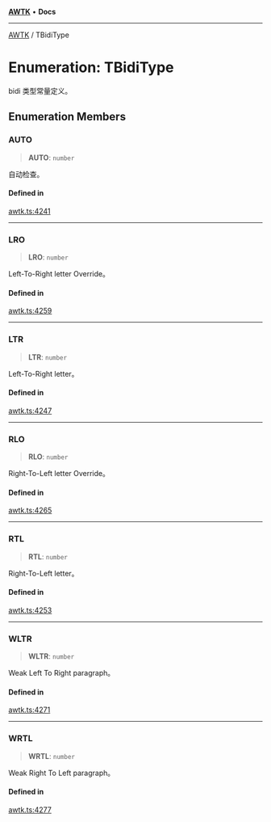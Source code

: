 [**AWTK**](../README.md) • **Docs**

***

[AWTK](../globals.md) / TBidiType

# Enumeration: TBidiType

bidi 类型常量定义。

## Enumeration Members

### AUTO

> **AUTO**: `number`

自动检查。

#### Defined in

[awtk.ts:4241](https://github.com/zlgopen/awtk-binding/blob/eba643a28b6249e8f99055dcbc6755f195868c97/tools/code_gen/js/output/awtk.ts#L4241)

***

### LRO

> **LRO**: `number`

Left-To-Right letter Override。

#### Defined in

[awtk.ts:4259](https://github.com/zlgopen/awtk-binding/blob/eba643a28b6249e8f99055dcbc6755f195868c97/tools/code_gen/js/output/awtk.ts#L4259)

***

### LTR

> **LTR**: `number`

Left-To-Right letter。

#### Defined in

[awtk.ts:4247](https://github.com/zlgopen/awtk-binding/blob/eba643a28b6249e8f99055dcbc6755f195868c97/tools/code_gen/js/output/awtk.ts#L4247)

***

### RLO

> **RLO**: `number`

Right-To-Left letter Override。

#### Defined in

[awtk.ts:4265](https://github.com/zlgopen/awtk-binding/blob/eba643a28b6249e8f99055dcbc6755f195868c97/tools/code_gen/js/output/awtk.ts#L4265)

***

### RTL

> **RTL**: `number`

Right-To-Left letter。

#### Defined in

[awtk.ts:4253](https://github.com/zlgopen/awtk-binding/blob/eba643a28b6249e8f99055dcbc6755f195868c97/tools/code_gen/js/output/awtk.ts#L4253)

***

### WLTR

> **WLTR**: `number`

Weak Left To Right paragraph。

#### Defined in

[awtk.ts:4271](https://github.com/zlgopen/awtk-binding/blob/eba643a28b6249e8f99055dcbc6755f195868c97/tools/code_gen/js/output/awtk.ts#L4271)

***

### WRTL

> **WRTL**: `number`

Weak Right To Left paragraph。

#### Defined in

[awtk.ts:4277](https://github.com/zlgopen/awtk-binding/blob/eba643a28b6249e8f99055dcbc6755f195868c97/tools/code_gen/js/output/awtk.ts#L4277)

